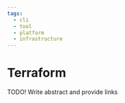 ```yaml
---
tags:
  - cli
  - tool
  - platform
  - infrastructure
---
```

# Terraform

TODO! Write abstract and provide links